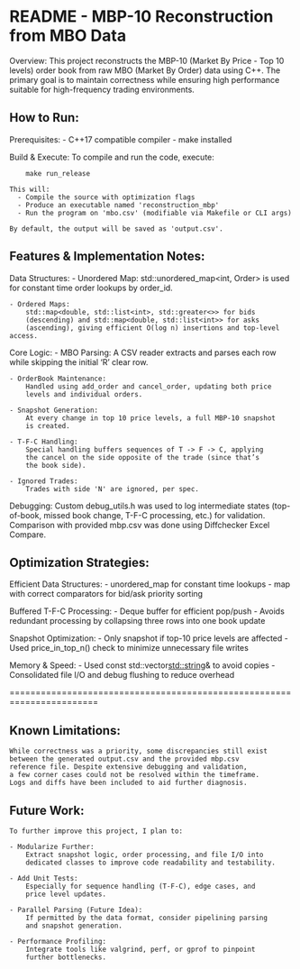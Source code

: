 # README - MBP-10 Reconstruction from MBO Data
Overview:
    This project reconstructs the MBP-10 (Market By Price - Top 10 levels)
    order book from raw MBO (Market By Order) data using C++. The primary 
    goal is to maintain correctness while ensuring high performance 
    suitable for high-frequency trading environments.


## How to Run:

  Prerequisites:
    - C++17 compatible compiler
    - make installed

  Build & Execute:
    To compile and run the code, execute:

        make run_release

    This will:
      - Compile the source with optimization flags
      - Produce an executable named 'reconstruction_mbp'
      - Run the program on 'mbo.csv' (modifiable via Makefile or CLI args)

    By default, the output will be saved as 'output.csv'.


## Features & Implementation Notes:

  Data Structures:
    - Unordered Map:
        std::unordered_map<int, Order> is used for constant time 
        order lookups by order_id.
    
    - Ordered Maps:
        std::map<double, std::list<int>, std::greater<>> for bids 
        (descending) and std::map<double, std::list<int>> for asks 
        (ascending), giving efficient O(log n) insertions and top-level access.

  Core Logic:
    - MBO Parsing:
        A CSV reader extracts and parses each row while skipping the 
        initial ‘R’ clear row.

    - OrderBook Maintenance:
        Handled using add_order and cancel_order, updating both price 
        levels and individual orders.

    - Snapshot Generation:
        At every change in top 10 price levels, a full MBP-10 snapshot 
        is created.

    - T-F-C Handling:
        Special handling buffers sequences of T -> F -> C, applying 
        the cancel on the side opposite of the trade (since that’s 
        the book side).

    - Ignored Trades:
        Trades with side 'N' are ignored, per spec.

  Debugging:
    Custom debug_utils.h was used to log intermediate states 
    (top-of-book, missed book change, T-F-C processing, etc.) for 
    validation. Comparison with provided mbp.csv was done using 
    Diffchecker Excel Compare.


## Optimization Strategies:

  Efficient Data Structures:
    - unordered_map for constant time lookups
    - map with correct comparators for bid/ask priority sorting

  Buffered T-F-C Processing:
    - Deque buffer for efficient pop/push
    - Avoids redundant processing by collapsing three rows into 
      one book update

  Snapshot Optimization:
    - Only snapshot if top-10 price levels are affected
    - Used price_in_top_n() check to minimize unnecessary file writes

  Memory & Speed:
    - Used const std::vector<std::string>& to avoid copies
    - Consolidated file I/O and debug flushing to reduce overhead

=======================================================================

## Known Limitations:

    While correctness was a priority, some discrepancies still exist 
    between the generated output.csv and the provided mbp.csv 
    reference file. Despite extensive debugging and validation, 
    a few corner cases could not be resolved within the timeframe. 
    Logs and diffs have been included to aid further diagnosis.


## Future Work:

    To further improve this project, I plan to:

    - Modularize Further:
        Extract snapshot logic, order processing, and file I/O into 
        dedicated classes to improve code readability and testability.

    - Add Unit Tests:
        Especially for sequence handling (T-F-C), edge cases, and 
        price level updates.

    - Parallel Parsing (Future Idea):
        If permitted by the data format, consider pipelining parsing 
        and snapshot generation.

    - Performance Profiling:
        Integrate tools like valgrind, perf, or gprof to pinpoint 
        further bottlenecks.
